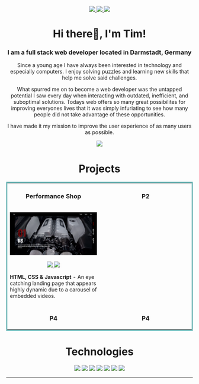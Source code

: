 <p align="center">
  <a href="https://timschiemann.com" target="_blank">
    <img src="https://img.shields.io/static/v1?label=|&message=WEBSITE&color=23555f&style=plastic&logo=react&logo-color=white"/>
  </a>
  <a href="https://www.linkedin.com/in/tim-schiemann/" target="_blank">
    <img src="https://img.shields.io/static/v1?label=|&message=LINKEDIN&color=cdf998&style=plastic&logo=linkedin&logo-color=white"/>
  </a>
  <a href="https://twitter.com/T_S_Coding" target="_blank">
    <img src="https://img.shields.io/static/v1?label=|&message=TWITTER&color=23555f&style=plastic&logo=twitter&logo-color=white"/>
  </a>
</p>

 <h1 align="center">Hi there👋, I'm Tim!</h1>
<h3 align="center">I am a full stack web developer located in Darmstadt, Germany</h3>

<p align="center">
Since a young age I have always been interested in technology and especially computers. I enjoy solving puzzles and learning new skills that help me solve said challenges.
</p>
<p align="center">
What spurred me on to become a web developer was the untapped potential I saw every day when interacting with outdated, inefficient, and suboptimal solutions. Todays web offers so many great possibilites for improving everyones lives that it was simply infuriating to see how many people did not take advantage of these opportunities.
</p>
<p align="center">
I have made it my mission to improve the user experience of as many users as possible.
</p>

<div align="center">
  <img src="https://github-readme-streak-stats.herokuapp.com?user=TimSchiemann&theme=dark&hide_border=true&date_format=%5BY%20%5DM%20j">
</div>


<h1 align="center">Projects</h1>
<table bordercolor="#66b2b2">
  
  <tr>
    <td width="50%" valign="top">
      <h3 align="center">Performance Shop</h3>
        <br />
        <a target="_blank" href="https://car-tuning.netlify.app/">
            <img src="landing-page-img.png" width="100%" alt="Landing Page"/>
        </a>
        <br />
        <p align="center">
          
  <a href="https://github.com/TimSchiemann/car-landing-page" target="_blank">
    <img src="https://img.shields.io/static/v1?label=|&message=REPO&color=23555f&style=plastic&logo=github&logo-color=white"/>
  </a>  
  <a href="https://car-tuning.netlify.app/" target="_blank">
    <img src="https://img.shields.io/static/v1?label=|&message=WEBSITE&color=cdf998&style=plastic&logo=wordpress&logo-color=white"/>
  </a>
      </p>
        <p><strong>HTML, CSS & Javascript</strong> - An eye catching landing page that appears highly dynamic due to a carousel of embedded videos.</p>
    </td>
    <td width="50%" valign="top">
      <h3 align="center">P2</h3>        
    </td>
  </tr>
  
  <tr>
    <td width="50%" valign="top">
      <h3 align="center">P4</h3>
    </td>
    <td width="50%" valign="top">
      <h3 align="center">P4</h3>
    </td>
  </tr>
</table>


<h1 align="center">Technologies</h1>


<p align="center">
    <img src="https://img.shields.io/static/v1?label=|&message=HTML5&color=23555f&style=plastic&logo=html5"/>
    <img src="https://img.shields.io/static/v1?label=|&message=CSS3&color=285f65&style=plastic&logo=css3"/>
    <img src="https://img.shields.io/static/v1?label=|&message=JAVASCRIPT&color=3c7f5d&style=plastic&logo=javascript"/>
    <img src="https://img.shields.io/static/v1?label=|&message=NODE.JS&color=bbb111&style=plastic&logo=node.js"/>
    <img src="https://img.shields.io/static/v1?label=|&message=REACT.JS&color=4a935c&style=plastic&logo=react"/>
    <img src="https://img.shields.io/static/v1?label=|&message=MONGO-DB&color=cdd148&style=plastic&logo=mongodb"/>
    <img src="https://img.shields.io/static/v1?label=|&message=GIT&color=cbb148&style=plastic&logo=git"/>
    
---
</p>

